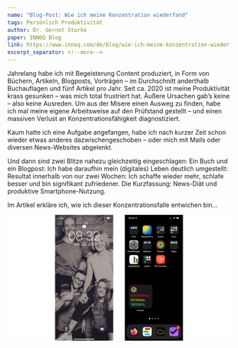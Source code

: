 ```yaml
---
name: "Blog-Post: Wie ich meine Konzentration wiederfand"
tags: Persönlich Produktivität
author: Dr. Gernot Starke
paper: INNOQ Blog
link: https://www.innoq.com/de/blog/wie-ich-meine-konzentration-wiederfand/
excerpt_separator: <!--more-->
---
```


Jahrelang habe ich mit Begeisterung Content produziert, in Form von Büchern, Artikeln, Blogposts, Vorträgen – im Durchschnitt anderthalb Buchauflagen und fünf Artikel pro Jahr. Seit ca. 2020 ist meine Produktivität krass gesunken – was mich total frustriert hat. Äußere Ursachen gab’s keine – also keine Ausreden. Um aus der Misere einen Ausweg zu finden, habe ich mal meine eigene Arbeitsweise auf den Prüfstand gestellt – und einen massiven Verlust an Konzentrationsfähigkeit diagnostiziert. 

Kaum hatte ich eine Aufgabe angefangen, habe ich nach kurzer Zeit schon wieder etwas anderes dazwischengeschoben – oder mich mit Mails oder diversen News-Websites abgelenkt.

Und dann sind zwei Blitze nahezu gleichzeitig eingeschlagen: Ein Buch und ein Blogpost: Ich habe daraufhin mein (digitales) Leben deutlich umgestellt: Resultat innerhalb von nur zwei Wochen: Ich schaffe wieder mehr, schlafe besser und bin signifikant zufriedener. Die Kurzfassung: News-Diät und produktive Smartphone-Nutzung.



Im Artikel erkläre ich, wie ich dieser Konzentrationsfalle entwichen bin...

![Smartphone neu konfiguriert](/images/articles/home-lock.png)

<!--more-->
